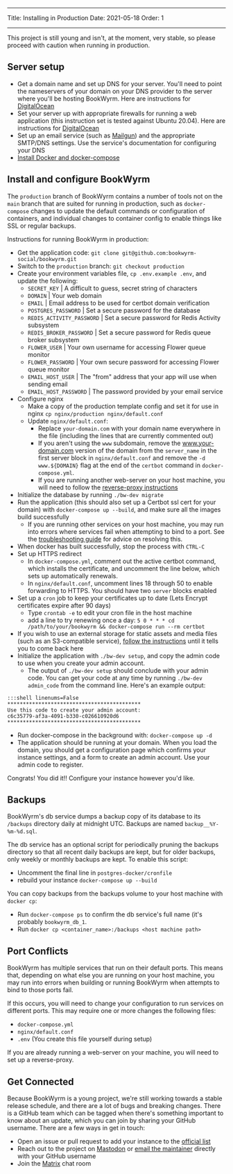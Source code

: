 - - -
Title: Installing in Production Date: 2021-05-18 Order: 1
- - -

This project is still young and isn't, at the moment, very stable, so please proceed with caution when running in production.

## Server setup
- Get a domain name and set up DNS for your server. You'll need to point the nameservers of your domain on your DNS provider to the server where you'll be hosting BookWyrm. Here are instructions for [DigitalOcean](https://www.digitalocean.com/community/tutorials/how-to-point-to-digitalocean-nameservers-from-common-domain-registrars)
- Set your server up with appropriate firewalls for running a web application (this instruction set is tested against Ubuntu 20.04). Here are instructions for [DigitalOcean](https://www.digitalocean.com/community/tutorials/initial-server-setup-with-ubuntu-20-04)
- Set up an email service (such as [Mailgun](https://documentation.mailgun.com/en/latest/quickstart.html)) and the appropriate SMTP/DNS settings. Use the service's documentation for configuring your DNS
- [Install Docker and docker-compose](https://docs.docker.com/compose/install/)

## Install and configure BookWyrm

The `production` branch of BookWyrm contains a number of tools not on the `main` branch that are suited for running in production, such as `docker-compose` changes to update the default commands or configuration of containers, and individual changes to container config to enable things like SSL or regular backups.

Instructions for running BookWyrm in production:

- Get the application code: `git clone git@github.com:bookwyrm-social/bookwyrm.git`
- Switch to the `production` branch: `git checkout production`
- Create your environment variables file, `cp .env.example .env`, and update the following:
    - `SECRET_KEY` | A difficult to guess, secret string of characters
    - `DOMAIN` | Your web domain
    - `EMAIL` | Email address to be used for certbot domain verification
    - `POSTGRES_PASSWORD` | Set a secure password for the database
    - `REDIS_ACTIVITY_PASSWORD` | Set a secure password for Redis Activity subsystem
    - `REDIS_BROKER_PASSWORD` | Set a secure password for Redis queue broker subsystem
    - `FLOWER_USER` | Your own username for accessing Flower queue monitor
    - `FLOWER_PASSWORD` | Your own secure password for accessing Flower queue monitor
    - `EMAIL_HOST_USER` | The "from" address that your app will use when sending email
    - `EMAIL_HOST_PASSWORD` | The password provided by your email service
- Configure nginx
    - Make a copy of the production template config and set it for use in nginx `cp nginx/production nginx/default.conf`
    - Update `nginx/default.conf`:
        - Replace `your-domain.com` with your domain name everywhere in the file (including the lines that are currently commented out)
        - If you aren't using the `www` subdomain, remove the www.your-domain.com version of the domain from the `server_name` in the first server block in `nginx/default.conf` and remove the `-d www.${DOMAIN}` flag at the end of the `certbot` command in `docker-compose.yml`.
        - If you are running another web-server on your host machine, you will need to follow the [reverse-proxy instructions](/using-a-reverse-proxy.html)
- Initialize the database by running `./bw-dev migrate`
- Run the application (this should also set up a Certbot ssl cert for your domain) with `docker-compose up --build`, and make sure all the images build successfully
    - If you are running other services on your host machine, you may run into errors where services fail when attempting to bind to a port. See the [troubleshooting guide](#port_conflicts) for advice on resolving this.
- When docker has built successfully, stop the process with `CTRL-C`
- Set up HTTPS redirect
    - In `docker-compose.yml`, comment out the active certbot command, which installs the certificate, and uncomment the line below, which sets up automatically renewals.
    - In `nginx/default.conf`, uncomment lines 18 through 50 to enable forwarding to HTTPS. You should have two `server` blocks enabled
- Set up a `cron` job to keep your certificates up to date (Lets Encrypt certificates expire after 90 days)
    - Type `crontab -e` to edit your cron file in the host machine
    - add a line to try renewing once a day: `5 0 * * * cd /path/to/your/bookwyrm && docker-compose run --rm certbot`
- If you wish to use an external storage for static assets and media files (such as an S3-compatible service), [follow the instructions](/external-storage.html) until it tells you to come back here
- Initialize the application with `./bw-dev setup`, and copy the admin code to use when you create your admin account.
    - The output of `./bw-dev setup` should conclude with your admin code. You can get your code at any time by running `./bw-dev admin_code` from the command line. Here's an example output:

``` { .sh }
:::shell linenums=False
*******************************************
Use this code to create your admin account:
c6c35779-af3a-4091-b330-c026610920d6
*******************************************
```

- Run docker-compose in the background with: `docker-compose up -d`
- The application should be running at your domain. When you load the domain, you should get a configuration page which confirms your instance settings, and a form to create an admin account. Use your admin code to register.

Congrats! You did it!! Configure your instance however you'd like.


## Backups

BookWyrm's db service dumps a backup copy of its database to its `/backups` directory daily at midnight UTC. Backups are named `backup__%Y-%m-%d.sql`.

The db service has an optional script for periodically pruning the backups directory so that all recent daily backups are kept, but for older backups, only weekly or monthly backups are kept. To enable this script:

- Uncomment the final line in `postgres-docker/cronfile`
- rebuild your instance `docker-compose up --build`

You can copy backups from the backups volume to your host machine with `docker cp`:

- Run `docker-compose ps` to confirm the db service's full name (it's probably `bookwyrm_db_1`.
- Run `docker cp <container_name>:/backups <host machine path>`

## Port Conflicts

BookWyrm has multiple services that run on their default ports. This means that, depending on what else you are running on your host machine, you may run into errors when building or running BookWyrm when attempts to bind to those ports fail.

If this occurs, you will need to change your configuration to run services on different ports. This may require one or more changes the following files:

- `docker-compose.yml`
- `nginx/default.conf`
- `.env` (You create this file yourself during setup)

If you are already running a web-server on your machine, you will need to set up a reverse-proxy.

## Get Connected

Because BookWyrm is a young project, we're still working towards a stable release schedule, and there are a lot of bugs and breaking changes. There is a GitHub team which can be tagged when there's something important to know about an update, which you can join by sharing your GitHub username. There are a few ways in get in touch:

 - Open an issue or pull request to add your instance to the [official list](https://github.com/bookwyrm-social/documentation/blob/main/content/using_bookwyrm/instances.md)
 - Reach out to the project on [Mastodon](https://tech.lgbt/@bookwyrm) or [email the maintainer](mailto:mousereeve@riseup.net) directly with your GitHub username
 - Join the [Matrix](https://matrix.to/#/#bookwyrm:matrix.org) chat room
